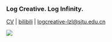 ### Log Creative. Log Infinity.

[CV](https://logcreative.github.io/LogCreative/resume/resume.pdf) \| [bilibili](https://space.bilibili.com/31271993) \| logcreative-lzl@sjtu.edu.cn

![](https://github-readme-stats.vercel.app/api/top-langs/?username=LogCreative&hide=tcl,verilog,Makefile&langs_count=10&layout=compact)